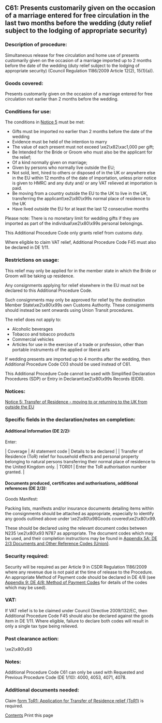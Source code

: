 C61: Presents customarily given on the occasion of a marriage entered for free circulation in the last two months before the wedding (duty relief subject to the lodging of appropriate security)
-------------------------------------------------------------------------------------------------------------------------------------------------------------------------------------------------

### Description of procedure:

Simultaneous release for free circulation and home use of presents customarily given on the occasion of a marriage imported up to 2 months before the date of the wedding (duty relief subject to the lodging of appropriate security) (Council Regulation 1186/2009 Article 12(2), 15(1)(a)).

### Goods covered:

Presents customarily given on the occasion of a marriage entered for free circulation not earlier than 2 months before the wedding.

### Conditions for use:

The conditions in [Notice 5](https://www.gov.uk/government/publications/notice-5-transfer-of-residence-moving-to-or-returning-to-the-uk-from-outside-the-eu/notice-5-transfer-of-residence-moving-to-or-returning-to-the-uk-from-outside-the-eu) must be met:

 * Gifts must be imported no earlier than 2 months before the date of the wedding
 * Evidence must be held of the intention to marry
 * The value of each present must not exceed \xe2\x82\xac1,000 per gift;
 * Be Intended for the Bride or Groom who must also be the applicant for the relief;
 * Of a kind normally given on marriage;
 * Given by persons who normally live outside the EU;
 * Not sold, lent, hired to others or disposed of in the UK or anywhere else in the EU within 12 months of the date of importation, unless prior notice is given to HMRC and any duty and/ or any VAT relieved at importation is paid.
 * Be moving from a country outside the EU to the UK to live in the UK, transferring the applicant\xe2\x80\x99s normal place of residence to the UK
 * Have lived outside the EU for at least the last 12 consecutive months

Please note: There is no monetary limit for wedding gifts if they are imported as part of the individual\xe2\x80\x99s personal belongings.

This Additional Procedure Code only grants relief from customs duty.

Where eligible to claim VAT relief, Additional Procedure Code F45 must also be declared in DE 1/11.

### Restrictions on usage:

This relief may only be applied for in the member state in which the Bride or Groom will be taking up residence.

Any consignments applying for relief elsewhere in the EU must not be declared to this Additional Procedure Code.

Such consignments may only be approved for relief by the destination Member State\xe2\x80\x99s own Customs Authority. These consignments should instead be sent onwards using Union Transit procedures.

The relief does not apply to:

 * Alcoholic beverages
 * Tobacco and tobacco products
 * Commercial vehicles
 * Articles for use in the exercise of a trade or profession, other than portable instruments of the applied or liberal arts

If wedding presents are imported up to 4 months after the wedding, then Additional Procedure Code C03 should be used instead of C61.

This Additional Procedure Code cannot be used with Simplified Declaration Procedures (SDP) or Entry in Declarant\xe2\x80\x99s Records (EIDR).

### Notices:

[Notice 5: Transfer of Residence - moving to or returning to the UK from outside the EU](https://www.gov.uk/government/publications/notice-5-transfer-of-residence-moving-to-or-returning-to-the-uk-from-outside-the-eu/notice-5-transfer-of-residence-moving-to-or-returning-to-the-uk-from-outside-the-eu)

### Specific fields in the declaration/notes on completion:

#### Additional Information (DE 2/2):

Enter:



  |  Coverage |  AI statement code |  Details to be declared | 
   |  Transfer of Residence (ToR) relief for household effects and personal property belonging to natural persons transferring their normal place of residence to the United Kingdom only. |  TOR01 |  Enter the ToR authorisation number granted. | 
 
#### Documents produced, certificates and authorisations, additional references (DE 2/3):

Goods Manifest:

Packing lists, manifests and/or insurance documents detailing items within the consignments should be attached as appropriate, especially to identify any goods outlined above under \xe2\x80\x98Goods covered\xe2\x80\x99.

These should be declared using the relevant document codes between N235 \xe2\x80\x93 N787 as appropriate. The document codes which may be used, and their completion instructions may be found in [Appendix 5A: DE 2/3 Documents and Other Reference Codes (Union)](https://www.gov.uk/government/publications/data-element-23-documents-and-other-reference-codes-union-of-the-customs-declaration-service-cds).

### Security required:

Security will be required as per Article 9 in CSDR Regulation 1186/2009 where any revenue due is not paid at the time of release to the Procedure. An appropriate Method of Payment code should be declared in DE 4/8 (see [Appendix 9: DE 4/8: Method of Payment Codes](https://www.gov.uk/government/publications/method-of-payment-codes-for-data-element-48-of-the-customs-declaration-service) for details of the codes which may be used).

### VAT:

If VAT relief is to be claimed under Council Directive 2009/132/EC, then Additional Procedure Code F45 should also be declared against the goods item in DE 1/11. Where eligible, failure to declare both codes will result in only a single tax type being relieved.

### Post clearance action:

\xe2\x80\x93

### Notes:

Additional Procedure Code C61 can only be used with Requested and Previous Procedure Code (DE 1/10): 4000, 4053, 4071, 4078.

### Additional documents needed:

Claim [form ToR1: Application for Transfer of Residence relief (ToR1)](https://www.gov.uk/government/publications/application-for-transfer-of-residence-tor-relief-tor01) is required.

   [    Contents](#contents)   Print this page       